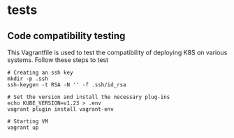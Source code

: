 # tests

## Code compatibility testing

This Vagrantfile is used to test the compatibility of deploying K8S on various systems. Follow these steps to test

```
# Creating an ssh key
mkdir -p .ssh
ssh-keygen -t RSA -N '' -f .ssh/id_rsa

# Set the version and install the necessary plug-ins
echo KUBE_VERSION=v1.23 > .env
vagrant plugin install vagrant-env

# Starting VM
vagrant up
```